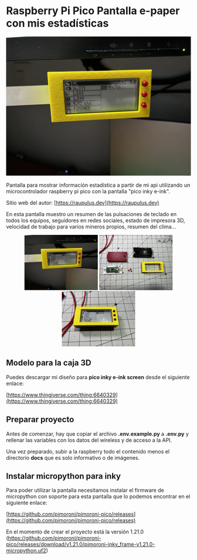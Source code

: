 # Raspberry Pi Pico Pantalla e-paper con mis estadísticas

![Imagen del Proyecto](docs/images/1.jpeg "Imagen del Proyecto")

Pantalla para mostrar información estadística a partir de mi api utilizando un microcontrolador
raspberry pi pico con la pantalla "pico inky e-ink".

Sitio web del autor: [https://raupulus.dev](https://raupulus.dev)

En esta pantalla muestro un resumen de las pulsaciones de teclado en todos los equipos,
seguidores en redes sociales, estado de impresora 3D, velocidad de trabajo para varios mineros propios,
resumen del clima...

<p align="center">
  <img src="docs/images/1.jpeg" alt="Imagen del Proyecto 1" width="200" height=
  <img src="docs/images/2.png" alt="Imagen del Proyecto 2" width="200" height="150">
  <img src="docs/images/3.jpeg" alt="Imagen del Proyecto 3" width="200" height="150">
  <img src="docs/images/4.jpeg" alt="Imagen del Proyecto 4" width="200" height="150">
</p>

## Modelo para la caja 3D

Puedes descargar mi diseño para **pico inky e-ink screen** desde el siguiente enlace:

[https://www.thingiverse.com/thing:6640329](https://www.thingiverse.com/thing:6640329)

## Preparar proyecto

Antes de comenzar, hay que copiar el archivo **.env.example.py** a **.env.py** 
y rellenar las variables con los datos del wireless y de acceso a la API.

Una vez preparado, subir a la raspberry todo el contenido menos el directorio **docs** que es solo informativo o de imágenes.

## Instalar micropython para inky

Para poder utilizar la pantalla necesitamos instalar el firmware de micropython con soporte para esta pantalla que lo podemos encontrar en el siguiente enlace:

[https://github.com/pimoroni/pimoroni-pico/releases](https://github.com/pimoroni/pimoroni-pico/releases)


En el momento de crear el proyecto está la versión 1.21.0 (https://github.com/pimoroni/pimoroni-pico/releases/download/v1.21.0/pimoroni-inky_frame-v1.21.0-micropython.uf2)

